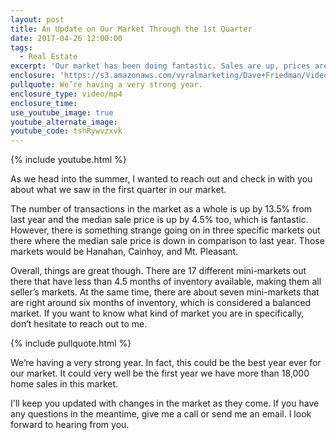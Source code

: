 ```yaml
---
layout: post
title: An Update on Our Market Through the 1st Quarter
date: 2017-04-26 12:00:00
tags:
  - Real Estate
excerpt: 'Our market has been doing fantastic. Sales are up, prices are up, and we are anticipating our strongest year ever.'
enclosure: 'https://s3.amazonaws.com/vyralmarketing/Dave+Friedman/Videos/2017/An+Update+on+Our+Market+Through+the+1st+Quarter+-+Charleston+%2526+Mt.+Pleasant+Real+Estate+Agent.mp4'
pullquote: We’re having a very strong year.
enclosure_type: video/mp4
enclosure_time:
use_youtube_image: true
youtube_alternate_image:
youtube_code: tshRywvzxvk
---
```



{% include youtube.html %}

As we head into the summer, I wanted to reach out and check in with you about what we saw in the first quarter in our market.

The number of transactions in the market as a whole is up by 13.5% from last year and the median sale price is up by 4.5% too, which is fantastic. However, there is something strange going on in three specific markets out there where the median sale price is down in comparison to last year. Those markets would be Hanahan, Cainhoy, and Mt. Pleasant.

Overall, things are great though. There are 17 different mini-markets out there that have less than 4.5 months of inventory available, making them all seller’s markets. At the same time, there are about seven mini-markets that are right around six months of inventory, which is considered a balanced market. If you want to know what kind of market you are in specifically, don’t hesitate to reach out to me.

{% include pullquote.html %}

We’re having a very strong year. In fact, this could be the best year ever for our market. It could very well be the first year we have more than 18,000 home sales in this market.

I'll keep you updated with changes in the market as they come. If you have any questions in the meantime, give me a call or send me an email. I look forward to hearing from you.